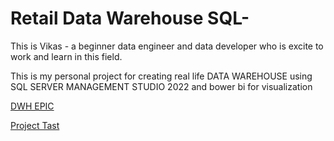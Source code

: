 # Retail Data Warehouse SQL-

This is Vikas  - a beginner data engineer and data developer who is excite to work and learn in this field.

This is my personal project for creating  real life DATA WAREHOUSE using SQL SERVER MANAGEMENT  STUDIO 2022 and bower bi  for visualization 

[DWH EPIC](DWH%20EPIC%20218c89a3b3b88065b306f6160d9d067d.csv)

[Project Tast](Project%20Tast%20218c89a3b3b8800bb462f20784ada22d.csv)